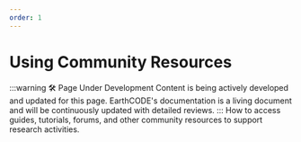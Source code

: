 ```yaml
---
order: 1
---
```

# Using Community Resources
:::warning 🛠️ Page Under Development
Content is being actively developed and updated for this page. EarthCODE's documentation is a living document and will be continuously updated with detailed reviews.
:::
How to access guides, tutorials, forums, and other community resources to support research activities.
